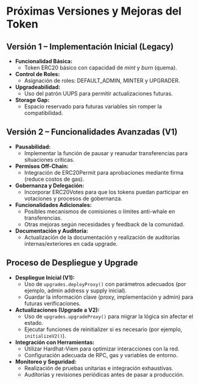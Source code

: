 # Próximas Versiones y Mejoras del Token

## Versión 1 – Implementación Inicial (Legacy)

- **Funcionalidad Básica:**
  - Token ERC20 básico con capacidad de _mint_ y _burn_ (quema).
- **Control de Roles:**
  - Asignación de roles: DEFAULT_ADMIN, MINTER y UPGRADER.
- **Upgradeabilidad:**
  - Uso del patrón UUPS para permitir actualizaciones futuras.
- **Storage Gap:**
  - Espacio reservado para futuras variables sin romper la compatibilidad.

## Versión 2 – Funcionalidades Avanzadas (V1)

- **Pausabilidad:**
  - Implementar la función de pausar y reanudar transferencias para situaciones críticas.
- **Permisos Off-Chain:**
  - Integración de ERC20Permit para aprobaciones mediante firma (reduce costos de gas).
- **Gobernanza y Delegación:**
  - Incorporar ERC20Votes para que los tokens puedan participar en votaciones y procesos de gobernanza.
- **Funcionalidades Adicionales:**
  - Posibles mecanismos de comisiones o límites anti-whale en transferencias.
  - Otras mejoras según necesidades y feedback de la comunidad.
- **Documentación y Auditoría:**
  - Actualización de la documentación y realización de auditorías internas/exteriores en cada upgrade.

## Proceso de Despliegue y Upgrade

- **Despliegue Inicial (V1):**
  - Uso de `upgrades.deployProxy()` con parámetros adecuados (por ejemplo, admin address y supply inicial).
  - Guardar la información clave (proxy, implementación y admin) para futuras verificaciones.
- **Actualizaciones (Upgrade a V2):**
  - Uso de `upgrades.upgradeProxy()` para migrar la lógica sin afectar el estado.
  - Ejecutar funciones de reinitializer si es necesario (por ejemplo, `initializeV2()`).
- **Integración con Herramientas:**
  - Utilizar Hardhat-Viem para optimizar interacciones con la red.
  - Configuración adecuada de RPC, gas y variables de entorno.
- **Monitoreo y Seguridad:**
  - Realización de pruebas unitarias e integración exhaustivas.
  - Auditorías y revisiones periódicas antes de pasar a producción.
